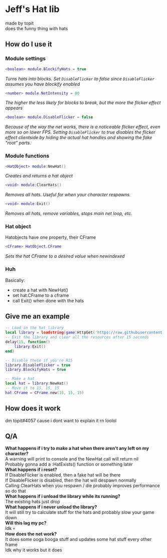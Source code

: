 # Jeff's Hat lib
made by topit  
does the funny thing with hats

## How do I use it

### Module settings
```lua
<boolean> module.BlockifyHats = true
``` 
*Turns hats into blocks. Set `DisableFlicker` to false since `DisableFlicker` assumes you have blockify enabled*

```lua
<number> module.NetIntensity = 80
``` 
*The higher the less likely for blocks to break, but the more the flicker effect appears*
```lua
<boolean> module.DisableFlicker = false
``` 
*Because of the way the net works, there is a noticeable flicker effect, even more so on lower FPS. Setting `DisableFlicker` to true disables the flicker effect clientside by hiding the actual hat handles and showing the fake "root" parts.*

### Module functions
```lua
<HatObject> module:NewHat()
```
*Creates and returns a hat object*
```lua
<void> module:ClearHats()
```
*Removes all hats. Useful for when your character respawns.*
```lua
<void> module:Exit()
```
*Removes all hats, remove variables, stops main net loop, etc.*

### Hat object
Hatobjects have one property, their CFrame
```lua
<CFrame> HatObject.CFrame
```
*Sets the hat CFrame to a desired value when newindexed*

### Huh
Basically: 
- create a hat with NewHat()
- set hat.CFrame to a cframe
- call Exit() when done with the hats

## Give me an example
```lua
-- Load in the hat library
local library = loadstring(game:HttpGet('https://raw.githubusercontent.com/topitbopit/rblx/main/hat_lib/main.lua'))()
-- Exit the library and clear all the resources after 15 seconds
delay(15, function() 
    library:Exit()
end)

-- Disable these if you're R15
library.DisableFlicker = true
library.BlockifyHats = true

-- Make a hat
local hat = library:NewHat()
-- Move it to 15, 15, 15
hat.CFrame = CFrame.new(15, 15, 15)
```

## How does it work
dm topit#4057 cause i dont want to explain it rn loolol

## Q/A

**What happens if i try to make a hat when there aren't any left on my character?**  
A warning will print to console and the NewHat call will return nil  
Probably gonna add a :HatExists() function or something later  
**What happens if i reset?**  
If DisableFlicker is enabled, then a fake hat will be there  
If DisableFlicker is disabled, then the hat will despawn normally  
Calling ClearHats when you respawn / die probably improves performance so do that  
**What happens if i unload the library while its running?**  
The existing hats just drop  
**What happens if i never unload the library?**  
It will still try to calculate stuff for the hats and probably slow your game down  
**Will this lag my pc?**  
Idk :skull:  
**How does the net work?**  
It does some ooga booga stuff and updates some hat stuff every other frame  
Idk why it works but it does  
